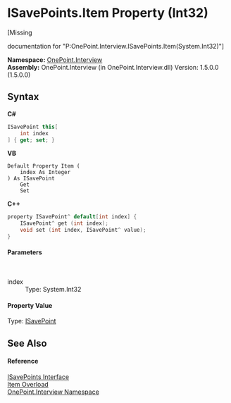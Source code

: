 # ISavePoints.Item Property (Int32)
 

\[Missing <summary> documentation for "P:OnePoint.Interview.ISavePoints.Item(System.Int32)"\]

**Namespace:**&nbsp;<a href="N_OnePoint_Interview">OnePoint.Interview</a><br />**Assembly:**&nbsp;OnePoint.Interview (in OnePoint.Interview.dll) Version: 1.5.0.0 (1.5.0.0)

## Syntax

**C#**<br />
``` C#
ISavePoint this[
	int index
] { get; set; }
```

**VB**<br />
``` VB
Default Property Item ( 
	index As Integer
) As ISavePoint
	Get
	Set
```

**C++**<br />
``` C++
property ISavePoint^ default[int index] {
	ISavePoint^ get (int index);
	void set (int index, ISavePoint^ value);
}
```


#### Parameters
&nbsp;<dl><dt>index</dt><dd>Type: System.Int32<br /></dd></dl>

#### Property Value
Type: <a href="T_OnePoint_Interview_ISavePoint">ISavePoint</a>

## See Also


#### Reference
<a href="T_OnePoint_Interview_ISavePoints">ISavePoints Interface</a><br /><a href="Overload_OnePoint_Interview_ISavePoints_Item">Item Overload</a><br /><a href="N_OnePoint_Interview">OnePoint.Interview Namespace</a><br />